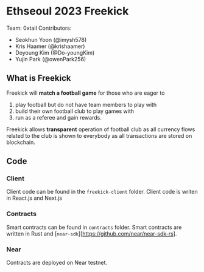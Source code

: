 # Ethseoul 2023 Freekick
Team: 0xtail
Contributors: 
- Seokhun Yoon (@imysh578)
- Kris Haamer (@krishaamer)
- Doyoung Kim (@Do-youngKim)
- Yujin Park (@owenPark256)


## What is Freekick

Freekick will **match a football game** for those who are eager to
1. play football but do not have team members to play with
2. build their own football club to play games with
3. run as a referee and gain rewards.

Freekick allows **transparent** operation of football club as all currency flows related to the club is shown to everybody as all transactions are stored on blockchain.

## Code
### Client

Client code can be found in the `freekick-client` folder.
Client code is writen in React.js and Next.js

### Contracts

Smart contracts can be found in `contracts` folder.
Smart contracts are written in Rust and [`near-sdk`][https://github.com/near/near-sdk-rs].

### Near

Contracts are deployed on Near testnet.
